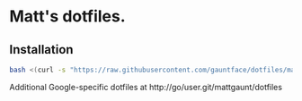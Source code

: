 # Matt's dotfiles.

## Installation

```bash
bash <(curl -s "https://raw.githubusercontent.com/gauntface/dotfiles/master/bootstrap.sh?$(date +%s)")
```

Additional Google-specific dotfiles at http://go/user.git/mattgaunt/dotfiles
